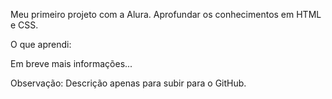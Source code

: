 Meu primeiro projeto com a Alura.
Aprofundar os conhecimentos em HTML e CSS.

O que aprendi:
<!--Em breve-->

Em breve mais informações...

Observação: Descrição apenas para subir para o GitHub.